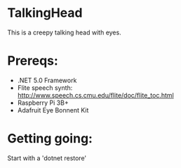 # TalkingHead
This is a creepy talking head with eyes.

# Prereqs:
- .NET 5.0 Framework
- Flite speech synth: http://www.speech.cs.cmu.edu/flite/doc/flite_toc.html
- Raspberry Pi 3B+
- Adafruit Eye Bonnent Kit

# Getting going:
Start with a 'dotnet restore'
